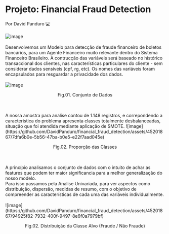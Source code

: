 # Projeto: Financial Fraud Detection
Por David Panduro 💻<br><br>
![image](https://github.com/DavidPanduro/fraud_detection/assets/45201867/24c73bbf-9513-4e16-999b-de45021ee4b3)<br><br>
Desenvolvemos um Modelo para detecção de fraude financeiro de boletos bancários, para um Agente Financeiro muito relevante dentro do Sistema Financeiro Brasileiro.
A contrucção das variáveis será baseado no histórico transaccional dos clientes, nas características particulares do cliente - sem considerar dados sensíveis (cpf, rg, etc).
Os nomes das variáveis foram encapsulados para resguardar a privacidade dos dados.<br><br>
![image](https://github.com/DavidPanduro/financial_fraud_detection/assets/45201867/d731f9fb-fa6b-4a41-8e16-5e9093cdb05d)<br>
<p style="text-align: center;">Fig.01. Conjunto de Dados </p><br><br>
A nossa amostra para analise contou de 1.148 registros, e correpondendo a caracteristica do problema apresenta classes totalmente desbalanceadas, situação que foi atendida mediante aplicação de SMOTE.
![image](https://github.com/DavidPanduro/financial_fraud_detection/assets/45201867/7dfa6b0e-5b56-47ba-b0e5-e22f7aad045e)<br>
<p style="text-align: center;">Fig.02. Proporção das Classes </p><br><br>
A princípio analisamos o conjunto de dados com o intuito de achar as features que podem ter maior significancia para a melhor generalização do nosso modelo. <br>
Para isso passamos pela Analise Univariada, para ver aspectos como distribuição, dispersão, medidas de resumo, com o objetivo de compreender as características de cada uma das variáveis individualmente.<br> <br>
![image](https://github.com/DavidPanduro/financial_fraud_detection/assets/45201867/94925f82-7932-400f-9497-8e6f0a7979bf)<br>
<p style="text-align: center;">Fig.02. Distribuição da Classe Alvo (Fraude / Não Fraude) </p><br><br>




